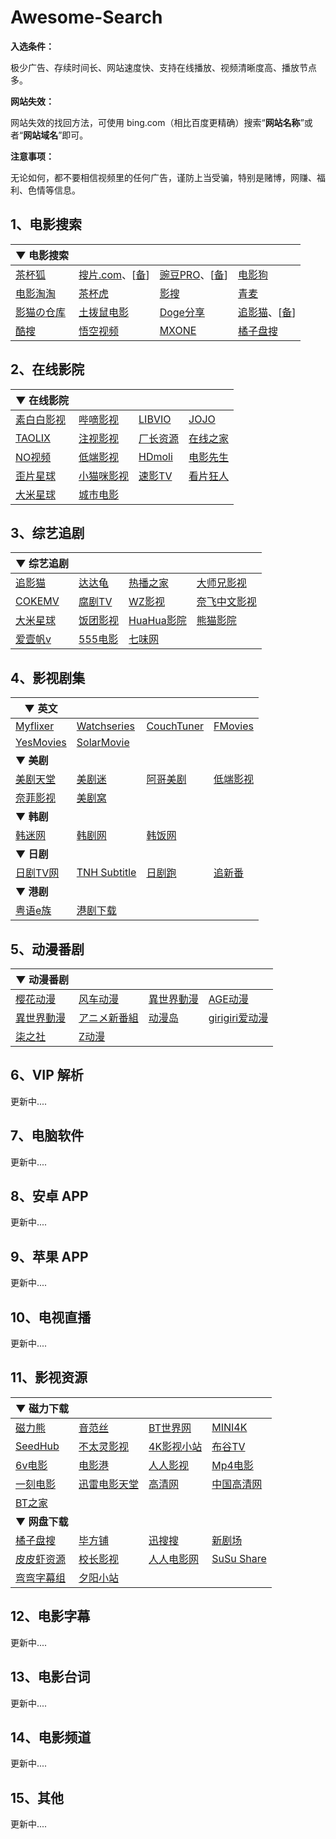 # Awesome-Search





**入选条件：**

极少广告、存续时间长、网站速度快、支持在线播放、视频清晰度高、播放节点多。



**网站失效：**

网站失效的找回方法，可使用 bing.com（相比百度更精确）搜索“**网站名称**”或者“**网站域名**”即可。



**注意事项：**

无论如何，都不要相信视频里的任何广告，谨防上当受骗，特别是赌博，网赚、福利、色情等信息。





## 1、电影搜索



| ▼ **电影搜索**                              |                                                              |                                                              |                                                              |
| ------------------------------------------- | ------------------------------------------------------------ | ------------------------------------------------------------ | ------------------------------------------------------------ |
| [茶杯狐](https://cupfox.app/)               | [搜片.com](https://soupian.app/)、[[备](https://xindizhi.github.io/soupian/)] | [豌豆PRO](https://www.wandou.la/)、[[备](https://bpzhe.com)] | [电影狗](https://www.dianyinggou.com/)                       |
| [电影淘淘](https://www.dianyingtaotao.com/) | [茶杯虎 ](https://www.725998.com/)                           | [影搜](https://yingshiso.com/)                               | [青麦](https://www.qmtv.pro/)                                |
| [影猫の仓库](https://search.ymck.me/)       | [土拨鼠电影](https://tbsdy.com/)                             | [Doge分享](https://dogechan.com/)                            | [追影猫](https://zhuiyingmao2.com/)、[[备](https://zhuiyingmao.vip/)] |
| [酷搜](https://www.ressou.com/)             | [悟空视频](https://wukongshipin.com/)                        | [MXONE](https://www.xmxone.cn/)                              | [橘子盘搜](https://nmme.xyz/)                                |



## 2、在线影院



| ▼ **在线影院**                            |                                     |                                   |                                     |
| ----------------------------------------- | ----------------------------------- | --------------------------------- | ----------------------------------- |
| [素白白影视](https://www.subaibaiys.com/) | [哔嘀影视](https://www.bdys10.com/) | [LIBVIO](https://www.libvio.fun/) | [JOJO](https://jojo.bdys.top/)      |
| [TAOLIX](https://www.taolix.com/)         | [注视影视](https://gaze.run/)       | [厂长资源](https://cz01.cc/)      | [在线之家](https://www.zxzjhd.com/) |
| [NO视频](https://www.novipnoad.net/)      | [低端影视](https://ddys.pro/)       | [HDmoli](https://hdmoli.com/)     | [电影先生](https://dianyi.ng/)      |
| [歪片星球](https://waipian5.com/)         | [小猫咪影视](https://xmmi.xyz/)     | [速影TV](https://suyingtv.xyz/)   | [看片狂人](https://www.kpkuang.de/) |
| [大米星球](https://dmxq.fun/)             | [城市电影](https://www.citydy.com/) |                                   |                                     |





## 3、综艺追剧



| ▼ 综艺追剧                          |                                        |                                   |                                        |
| ----------------------------------- | -------------------------------------- | --------------------------------- | -------------------------------------- |
| [追影猫](https://zhuiyingmao2.com/) | [达达龟](https://dadagui.me/)          | [热播之家](https://rebozj.pro/)   | [大师兄影视](https://dsxys.pro/)       |
| [COKEMV](https://cokemv.me/)        | [腐剧TV](https://www.fuju1.tv/)        | [WZ影视](https://wzyshi.com/)     | [奈飞中文影视](https://www.netfly.tv/) |
| [大米星球](https://dami5.vip/)      | [饭团影视](https://www.fantuanhd.com/) | [HuaHua影院](https://hua355.com/) | [熊猫影院](https://xmvod520.com/)      |
| [爱壹帆v](https://www.iyf1.tv/)     | [555电影](https://55dy9.vip/)          | [七味网](https://www.pkmkv.com/)  |                                        |







## 4、影视剧集



| ▼ **英文**                                 |                                                 |                                    |                                       |
| ------------------------------------------ | ----------------------------------------------- | ---------------------------------- | ------------------------------------- |
| [Myflixer ](https://myflixer.is/home)      | [Watchseries](https://watchseries.id/home)      | [CouchTuner](https://g8b01.com/)   | [FMovies](https://fmovies.pub/home)   |
| [YesMovies](https://yesmovies.ag/yes.html) | [SolarMovie](https://www1.solarmovie.cr/movie/) |                                    |                                       |
| ▼ **美剧**                                 |                                                 |                                    |                                       |
| [美剧天堂](https://www.meijutt.tv/)        | [美剧迷](https://www.meijumi.net/)              | [阿哥美剧](https://agmov.com/)     | [低端影视](https://ddys.one/)         |
| [奈菲影视](https://www.nfyingshi.com/)     | [美剧窝](https://www.mjw6.cc/)                  |                                    |                                       |
| ▼ **韩剧**                                 |                                                 |                                    |                                       |
| [韩迷网](https://www.hanmi.org/)           | [韩剧网](https://www.tvn.cc/)                   | [韩饭网](https://www.hanfan.cc/)   |                                       |
| ▼ **日剧**                                 |                                                 |                                    |                                       |
| [日剧TV网](https://rijuvip.com/)           | [TNH Subtitle](https://www.tnhzmz.com/)         | [日剧跑](https://www.rijupao.com/) | [追新番](https://www.fanxinzhui.com/) |
| ▼ **港剧**                                 |                                                 |                                    |                                       |
| [粤语e族](https://www.tvhk.cc/)            | [港剧下载](http://www.ii166.com/)               |                                    |                                       |







## 5、动漫番剧





| ▼ 动漫番剧                         |                                          |                                  |                                                   |
| ---------------------------------- | ---------------------------------------- | -------------------------------- | ------------------------------------------------- |
| [樱花动漫](https://www.yhmgo.com/) | [风车动漫](https://www.dmla1.com/)       | [異世界動漫](https://ysjdm.net/) | [AGE动漫](https://www.agemys.org/)                |
| [異世界動漫](https://gqdm.net/)    | [アニメ新番組 ](https://bangumi.online/) | [动漫岛](http://www.dmd77.com/)  | [girigiri爱动漫](https://anime.girigirilove.com/) |
| [柒之社](https://07vods.fun/)      | [Z动漫](https://www.dm2022.com/)         |                                  |                                                   |





## 6、VIP 解析


更新中....









## 7、电脑软件


更新中....











## 8、安卓 APP




更新中....













## 9、苹果 APP



更新中....












## 10、电视直播


更新中....














## 11、影视资源



| ▼ **磁力下载**                       |                                        |                                                 |                                    |
| ------------------------------------ | -------------------------------------- | ----------------------------------------------- | ---------------------------------- |
| [磁力熊](https://www.cilixiong.com/) | [音范丝](https://www.yinfans.me/)      | [BT世界网](https://www.btsj6.com/)              | [MINI4K](https://www.mini4k.com/)  |
| [SeedHub](https://seedhub.info/)     | [不太灵影视](https://www.2bt0.com/)    | [4K影视小站](https://4kysxz.top)                | [布谷TV](https://www.bugutv.org/)  |
| [6v电影](https://www.hao6v.tv/)      | [电影港](https://www.dygang.cc/)       | [人人影视](https://yyets.click/search)          | [Mp4电影](https://www.mp4us.com/)  |
| [一刻电影](https://www.yikedy.cc/)   | [迅雷电影天堂](https://www.xl720.com/) | [高清网](https://www.gaoqingw.com/)             | [中国高清网](https://gaoqing.la/)  |
| [BT之家](https://btbtt18.com/)       |                                        |                                                 |                                    |
| ▼ **网盘下载**                       |                                        |                                                 |                                    |
| [橘子盘搜](https://nmme.xyz/)        | [毕方铺](https://www.iizhi.cn/)        | [迅搜搜](https://xunso.fun/)                    | [新剧场](https://www.xinjuc.com/)  |
| [皮皮虾资源](https://ppxzy.net/)     | [校长影视](https://xzys.fun/)          | [人人电影网](https://www.rrdynb.com/index.html) | [SuSu Share](https://susuifa.com/) |
| [弯弯字幕组](https://wanwansub.com/) | [夕阳小站](http://www.xyxz001.com/)    |                                                 |                                    |



## 12、电影字幕




更新中....








## 13、电影台词




更新中....



















## 14、电影频道



更新中....














## 15、其他



更新中....











